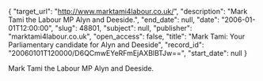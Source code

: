 {
  "target_url": "http://www.marktami4labour.co.uk/", 
  "description": "Mark Tami the Labour MP Alyn and Deeside.", 
  "end_date": null, 
  "date": "2006-01-01T12:00:00", 
  "slug": 48801, 
  "subject": null, 
  "publisher": "marktami4labour.co.uk", 
  "open_access": false, 
  "title": "Mark Tami: Your Parliamentary candidate for Alyn and Deeside", 
  "record_id": "20060101T120000/D6QCmwEYeRFmEjAXBlBTJw==", 
  "start_date": null
}

Mark Tami the Labour MP Alyn and Deeside.